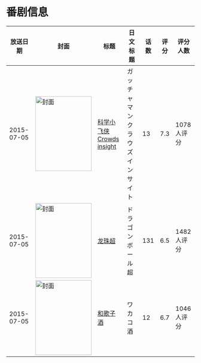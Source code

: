 # 番剧信息

|放送日期|封面|标题|日文标题|话数|评分|评分人数|
|---|---|---|---|---|---|---|
|2015-07-05|<img src="https://lain.bgm.tv/pic/cover/c/ac/0b/86721_rBK9h.jpg" alt="封面" style="width:150px;height:200px;object-fit:cover;">|[科学小飞侠Crowds insight](https://bangumi.tv/subject/86721)|ガッチャマン クラウズ インサイト|13|7.3|1078人评分|
|2015-07-05|<img src="https://lain.bgm.tv/pic/cover/c/0d/a2/132220_E3vck.jpg" alt="封面" style="width:150px;height:200px;object-fit:cover;">|[龙珠超](https://bangumi.tv/subject/132220)|ドラゴンボール超|131|6.5|1482人评分|
|2015-07-05|<img src="https://lain.bgm.tv/pic/cover/c/74/4d/129384_vd3ir.jpg" alt="封面" style="width:150px;height:200px;object-fit:cover;">|[和歌子酒](https://bangumi.tv/subject/129384)|ワカコ酒|12|6.7|1046人评分|
